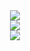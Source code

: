 <div align='center'><img src='https://profile-counter.glitch.me/Michel-debug/count.svg'></div>
<div align='center'><img src='https://github-readme-stats.vercel.app/api?username=Michel-debug&show_icons=true&theme=transparent'></div>
<div align='center'><img src='https://metrics.lecoq.io/Michel-debug'></div>
<div align='center><img src='https://metrics.lecoq.io/Michel-debug?template=classic&projects=1&leetcode=1&rss=1&chess=1&fortune=1&lines=1&steam=1&notable=1&achievements=1&sponsors=1&base=header%2C%20activity%2C%20community%2C%20repositories%2C%20metadata&base.indepth=false&base.hireable=false&base.skip=false&lines=false&lines.sections=base&lines.repositories.limit=4&lines.history.limit=1&lines.delay=0&sponsors=false&sponsors.sections=goal%2C%20list%2C%20about&sponsors.past=false&sponsors.size=24&sponsors.title=Sponsor%20Me!&achievements=false&achievements.threshold=C&achievements.secrets=true&achievements.display=detailed&achievements.limit=0&notable=false&notable.from=organization&notable.repositories=false&notable.indepth=false&notable.types=commit&notable.self=false&projects=false&projects.limit=4&projects.descriptions=false&rss=false&rss.limit=4&leetcode=false&leetcode.user=.user.login&leetcode.sections=solved&leetcode.limit.skills=10&leetcode.limit.recent=2&steam=false&steam.sections=player%2C%20most-played%2C%20recently-played&steam.user=undefined&steam.games.limit=1&steam.recent.games.limit=1&steam.achievements.limit=2&steam.playtime.threshold=2&chess=false&chess.user=.user.login&chess.animation=%7B%0A%20%20%22size%22%3A%2040%2C%0A%20%20%22delay%22%3A%203%2C%0A%20%20%22duration%22%3A%200.6%0A%7D%0A&fortune=false&config.timezone=Europe%2FParis'></div>




